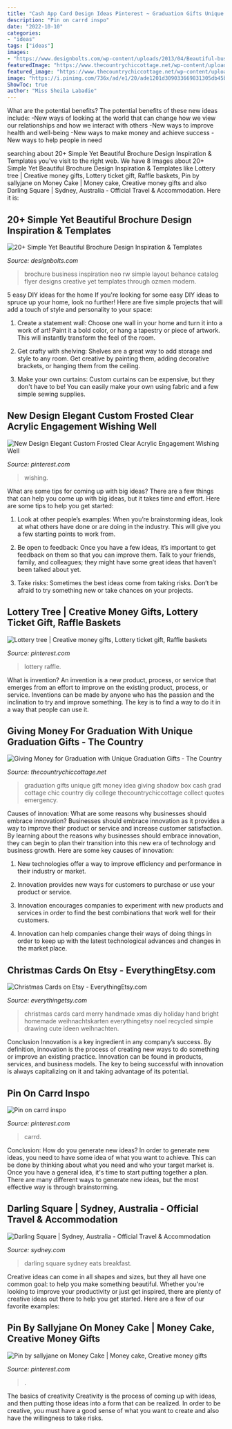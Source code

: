```yaml
---
title: "Cash App Card Design Ideas Pinterest ~ Graduation Gifts Unique Gift Money Idea Giving Shadow Box Cash Grad Cottage Chic Country Diy College Thecountrychiccottage Collect Quotes Emergency"
description: "Pin on carrd inspo"
date: "2022-10-10"
categories:
- "ideas"
tags: ["ideas"]
images:
- "https://www.designbolts.com/wp-content/uploads/2013/04/Beautiful-business-brochure-design-ideas-2.jpg"
featuredImage: "https://www.thecountrychiccottage.net/wp-content/uploads/2017/04/Giving-Money-for-Graduation-with-Unique-Graduation-Gifts-008.jpg"
featured_image: "https://www.thecountrychiccottage.net/wp-content/uploads/2017/04/Giving-Money-for-Graduation-with-Unique-Graduation-Gifts-008.jpg"
image: "https://i.pinimg.com/736x/ad/e1/20/ade1201d309033669831305db45bb336.jpg"
ShowToc: true
author: "Miss Sheila Labadie"
---
```



What are the potential benefits?
The potential benefits of these new ideas include: 
-New ways of looking at the world that can change how we view our relationships and how we interact with others 
-New ways to improve health and well-being 
-New ways to make money and achieve success 
-New ways to help people in need

	

		
searching about 20+ Simple Yet Beautiful Brochure Design Inspiration &amp; Templates you've visit to the right web. We have 8 Images about 20+ Simple Yet Beautiful Brochure Design Inspiration &amp; Templates like Lottery tree | Creative money gifts, Lottery ticket gift, Raffle baskets, Pin by sallyjane on Money Cake | Money cake, Creative money gifts and also Darling Square | Sydney, Australia - Official Travel &amp; Accommodation. Here it is:
		
    
## 20+ Simple Yet Beautiful Brochure Design Inspiration &amp; Templates

<img loading=lazy src="https://www.designbolts.com/wp-content/uploads/2013/04/Beautiful-business-brochure-design-ideas-2.jpg" onerror="this.onerror=null;this.src='https://tse3.mm.bing.net/th?id=OIP.9oqyIp5p0HUyNJWUPZotQAHaEs&amp;pid=15.1';" alt="20+ Simple Yet Beautiful Brochure Design Inspiration &amp; Templates">

_Source: designbolts.com_

>brochure business inspiration neo rw simple layout behance catalog flyer designs creative yet templates through ozmen modern. 

	

5 easy DIY ideas for the home
If you're looking for some easy DIY ideas to spruce up your home, look no further! Here are five simple projects that will add a touch of style and personality to your space:
1. Create a statement wall: Choose one wall in your home and turn it into a work of art! Paint it a bold color, or hang a tapestry or piece of artwork. This will instantly transform the feel of the room.

2. Get crafty with shelving: Shelves are a great way to add storage and style to any room. Get creative by painting them, adding decorative brackets, or hanging them from the ceiling.

3. Make your own curtains: Custom curtains can be expensive, but they don't have to be! You can easily make your own using fabric and a few simple sewing supplies.


    
## New Design Elegant Custom Frosted Clear Acrylic Engagement Wishing Well

<img loading=lazy src="https://i.pinimg.com/736x/ad/e1/20/ade1201d309033669831305db45bb336.jpg" onerror="this.onerror=null;this.src='https://tse3.mm.bing.net/th?id=OIP.obs_vrpXIcPjfjPG4bzOmgHaIf&amp;pid=15.1';" alt="New Design Elegant Custom Frosted Clear Acrylic Engagement Wishing Well">

_Source: pinterest.com_

>wishing. 

	

What are some tips for coming up with big ideas?
There are a few things that can help you come up with big ideas, but it takes time and effort. Here are some tips to help you get started:
1. Look at other people’s examples: When you’re brainstorming ideas, look at what others have done or are doing in the industry. This will give you a few starting points to work from.

2. Be open to feedback: Once you have a few ideas, it’s important to get feedback on them so that you can improve them. Talk to your friends, family, and colleagues; they might have some great ideas that haven’t been talked about yet.

3. Take risks: Sometimes the best ideas come from taking risks. Don’t be afraid to try something new or take chances on your projects.

    
## Lottery Tree | Creative Money Gifts, Lottery Ticket Gift, Raffle Baskets

<img loading=lazy src="http://i.pinimg.com/1200x/63/9b/4c/639b4c0dce696ba2900b2e3fe7bfd0b9.jpg" onerror="this.onerror=null;this.src='https://tse2.mm.bing.net/th?id=OIP.jajMzuCzBJnaYSDmA4Bj-AHaNK&amp;pid=15.1';" alt="Lottery tree | Creative money gifts, Lottery ticket gift, Raffle baskets">

_Source: pinterest.com_

>lottery raffle. 

	

What is invention?
An invention is a new product, process, or service that emerges from an effort to improve on the existing product, process, or service. Inventions can be made by anyone who has the passion and the inclination to try and improve something. The key is to find a way to do it in a way that people can use it.

    
## Giving Money For Graduation With Unique Graduation Gifts - The Country

<img loading=lazy src="https://www.thecountrychiccottage.net/wp-content/uploads/2017/04/Giving-Money-for-Graduation-with-Unique-Graduation-Gifts-008.jpg" onerror="this.onerror=null;this.src='https://tse4.mm.bing.net/th?id=OIP.i_2qNtQQWGO1UT3LQMMSwQHaLH&amp;pid=15.1';" alt="Giving Money for Graduation with Unique Graduation Gifts - The Country">

_Source: thecountrychiccottage.net_

>graduation gifts unique gift money idea giving shadow box cash grad cottage chic country diy college thecountrychiccottage collect quotes emergency. 

	

Causes of innovation: What are some reasons why businesses should embrace innovation?
Businesses should embrace innovation as it provides a way to improve their product or service and increase customer satisfaction. By learning about the reasons why businesses should embrace innovation, they can begin to plan their transition into this new era of technology and business growth. Here are some key causes of innovation:
1. New technologies offer a way to improve efficiency and performance in their industry or market.

2. Innovation provides new ways for customers to purchase or use your product or service.

3. Innovation encourages companies to experiment with new products and services in order to find the best combinations that work well for their customers.

4. Innovation can help companies change their ways of doing things in order to keep up with the latest technological advances and changes in the market place.


    
## Christmas Cards On Etsy - EverythingEtsy.com

<img loading=lazy src="https://www.everythingetsy.com/wp-content/uploads/2012/11/il_570xN.392180625_dzfq_thumb.jpg" onerror="this.onerror=null;this.src='https://tse3.mm.bing.net/th?id=OIP.fkLDrliD97TOmb26XKpc5QHaGk&amp;pid=15.1';" alt="Christmas Cards on Etsy - EverythingEtsy.com">

_Source: everythingetsy.com_

>christmas cards card merry handmade xmas diy holiday hand bright homemade weihnachtskarten everythingetsy noel recycled simple drawing cute ideen weihnachten. 

	

Conclusion
Innovation is a key ingredient in any company’s success. By definition, innovation is the process of creating new ways to do something or improve an existing practice. Innovation can be found in products, services, and business models. The key to being successful with innovation is always capitalizing on it and taking advantage of its potential.

    
## Pin On Carrd Inspo

<img loading=lazy src="https://i.pinimg.com/736x/e8/18/8a/e8188af00427d03da0348235a7403846.jpg" onerror="this.onerror=null;this.src='https://tse3.mm.bing.net/th?id=OIP.pGUdRqM5IkscoSeirnTOJQHaNK&amp;pid=15.1';" alt="Pin on carrd inspo">

_Source: pinterest.com_

>carrd. 

	

Conclusion: How do you generate new ideas?
In order to generate new ideas, you need to have some idea of what you want to achieve. This can be done by thinking about what you need and who your target market is. Once you have a general idea, it's time to start putting together a plan. There are many different ways to generate new ideas, but the most effective way is through brainstorming.

    
## Darling Square | Sydney, Australia - Official Travel &amp; Accommodation

<img loading=lazy src="https://assets.atdw-online.com.au/images/1e28d993e2a91b76ddb6721cf45ab520.jpeg?rect=111" onerror="this.onerror=null;this.src='https://tse2.mm.bing.net/th?id=OIP.GS8FT6QxfdTqGpjm-AL21wHaE7&amp;pid=15.1';" alt="Darling Square | Sydney, Australia - Official Travel &amp; Accommodation">

_Source: sydney.com_

>darling square sydney eats breakfast. 

	

Creative ideas can come in all shapes and sizes, but they all have one common goal: to help you make something beautiful. Whether you're looking to improve your productivity or just get inspired, there are plenty of creative ideas out there to help you get started. Here are a few of our favorite examples: 

    
## Pin By Sallyjane On Money Cake | Money Cake, Creative Money Gifts

<img loading=lazy src="https://i.pinimg.com/originals/9b/06/b0/9b06b0ba4b8fefac1b634c4bc09e0cab.jpg" onerror="this.onerror=null;this.src='https://tse4.mm.bing.net/th?id=OIP.iji1_kiCrfMjSaqFfTxtxAHaJ4&amp;pid=15.1';" alt="Pin by sallyjane on Money Cake | Money cake, Creative money gifts">

_Source: pinterest.com_

>. 

	

The basics of creativity
Creativity is the process of coming up with ideas, and then putting those ideas into a form that can be realized. In order to be creative, you must have a good sense of what you want to create and also have the willingness to take risks.

